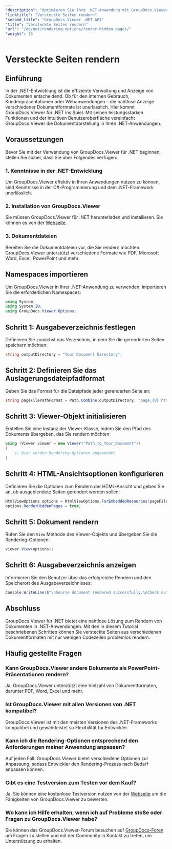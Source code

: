 ```yaml
---
"description": "Optimieren Sie Ihre .NET-Anwendung mit GroupDocs.Viewer für nahtloses Dokument-Rendering. Folgen Sie unserer Schritt-für-Schritt-Anleitung, um versteckte Seiten mühelos darzustellen."
"linktitle": "Versteckte Seiten rendern"
"second_title": "GroupDocs.Viewer .NET API"
"title": "Versteckte Seiten rendern"
"url": "/de/net/rendering-options/render-hidden-pages/"
"weight": 15
---
```


# Versteckte Seiten rendern

## Einführung
In der .NET-Entwicklung ist die effiziente Verwaltung und Anzeige von Dokumenten entscheidend. Ob für den internen Gebrauch, Kundenpräsentationen oder Webanwendungen – die nahtlose Anzeige verschiedener Dokumentformate ist unerlässlich. Hier kommt GroupDocs.Viewer für .NET ins Spiel. Mit seinen leistungsstarken Funktionen und der intuitiven Benutzeroberfläche vereinfacht GroupDocs.Viewer die Dokumentdarstellung in Ihren .NET-Anwendungen.
## Voraussetzungen
Bevor Sie mit der Verwendung von GroupDocs.Viewer für .NET beginnen, stellen Sie sicher, dass Sie über Folgendes verfügen:
### 1. Kenntnisse in der .NET-Entwicklung
Um GroupDocs.Viewer effektiv in Ihren Anwendungen nutzen zu können, sind Kenntnisse in der C#-Programmierung und dem .NET-Framework unerlässlich.
### 2. Installation von GroupDocs.Viewer
Sie müssen GroupDocs.Viewer für .NET herunterladen und installieren. Sie können es von der [Webseite](https://releases.groupdocs.com/viewer/net/).
### 3. Dokumentdateien
Bereiten Sie die Dokumentdateien vor, die Sie rendern möchten. GroupDocs.Viewer unterstützt verschiedene Formate wie PDF, Microsoft Word, Excel, PowerPoint und mehr.

## Namespaces importieren
Um GroupDocs.Viewer in Ihrer .NET-Anwendung zu verwenden, importieren Sie die erforderlichen Namespaces:
```csharp
using System;
using System.IO;
using GroupDocs.Viewer.Options;
```
## Schritt 1: Ausgabeverzeichnis festlegen
Definieren Sie zunächst das Verzeichnis, in dem Sie die gerenderten Seiten speichern möchten:
```csharp
string outputDirectory = "Your Document Directory";
```
## Schritt 2: Definieren Sie das Auslagerungsdateipfadformat
Geben Sie das Format für die Dateipfade jeder gerenderten Seite an:
```csharp
string pageFilePathFormat = Path.Combine(outputDirectory, "page_{0}.html");
```
## Schritt 3: Viewer-Objekt initialisieren
Erstellen Sie eine Instanz der Viewer-Klasse, indem Sie den Pfad des Dokuments übergeben, das Sie rendern möchten:
```csharp
using (Viewer viewer = new Viewer("Path_to_Your_Document"))
{
    // Hier werden Rendering-Optionen angewendet
}
```
## Schritt 4: HTML-Ansichtsoptionen konfigurieren
Definieren Sie die Optionen zum Rendern der HTML-Ansicht und geben Sie an, ob ausgeblendete Seiten gerendert werden sollen:
```csharp
HtmlViewOptions options = HtmlViewOptions.ForEmbeddedResources(pageFilePathFormat);
options.RenderHiddenPages = true;
```
## Schritt 5: Dokument rendern
Rufen Sie den `View` Methode des Viewer-Objekts und übergeben Sie die Rendering-Optionen:
```csharp
viewer.View(options);
```
## Schritt 6: Ausgabeverzeichnis anzeigen
Informieren Sie den Benutzer über das erfolgreiche Rendern und den Speicherort des Ausgabeverzeichnisses:
```csharp
Console.WriteLine($"\nSource document rendered successfully.\nCheck output in {outputDirectory}.");
```

## Abschluss
GroupDocs.Viewer für .NET bietet eine nahtlose Lösung zum Rendern von Dokumenten in .NET-Anwendungen. Mit den in diesem Tutorial beschriebenen Schritten können Sie versteckte Seiten aus verschiedenen Dokumentformaten mit nur wenigen Codezeilen problemlos rendern.
## Häufig gestellte Fragen
### Kann GroupDocs.Viewer andere Dokumente als PowerPoint-Präsentationen rendern?
Ja, GroupDocs.Viewer unterstützt eine Vielzahl von Dokumentformaten, darunter PDF, Word, Excel und mehr.
### Ist GroupDocs.Viewer mit allen Versionen von .NET kompatibel?
GroupDocs.Viewer ist mit den meisten Versionen des .NET-Frameworks kompatibel und gewährleistet so Flexibilität für Entwickler.
### Kann ich die Rendering-Optionen entsprechend den Anforderungen meiner Anwendung anpassen?
Auf jeden Fall. GroupDocs.Viewer bietet verschiedene Optionen zur Anpassung, sodass Entwickler den Rendering-Prozess nach Bedarf anpassen können.
### Gibt es eine Testversion zum Testen vor dem Kauf?
Ja, Sie können eine kostenlose Testversion nutzen von der [Webseite](https://releases.groupdocs.com/) um die Fähigkeiten von GroupDocs.Viewer zu bewerten.
### Wo kann ich Hilfe erhalten, wenn ich auf Probleme stoße oder Fragen zu GroupDocs.Viewer habe?
Sie können das GroupDocs.Viewer-Forum besuchen auf [GroupDocs-Foren](https://forum.groupdocs.com/c/viewer/9) um Fragen zu stellen und mit der Community in Kontakt zu treten, um Unterstützung zu erhalten.